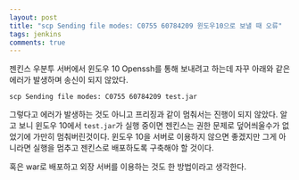 ```yaml
---
layout: post
title: "scp Sending file modes: C0755 60784209 윈도우10으로 보낼 때 오류"
tags: jenkins
comments: true
---
```


젠킨스 우분투 서버에서 윈도우 10 Openssh를 통해 보내려고 하는데 자꾸 아래와 같은 에러가 발생하며 송신이 되지 않았다.

`scp Sending file modes: C0755 60784209 test.jar`

그렇다고 에러가 발생하는 것도 아니고 프리징과 같이 멈춰서는 진행이 되지 않았다.
알고 보니 윈도우 10에서 `test.jar`가 실행 중이면 젠킨스는 권한 문제로 덮어씌울수가 없었기에 가만히 멈춰버린것이다.
윈도우 10을 서버로 이용하지 않으면 좋겠지만 그게 아니라면 실행을 멈추고 젠킨스로 배포하도록 구축해야 할 것이다.

혹은 war로 배포하고 외장 서버를 이용하는 것도 한 방법이라고 생각한다.